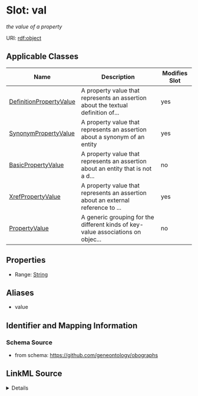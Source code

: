 

# Slot: val


_the value of a property_



URI: [rdf:object](http://www.w3.org/1999/02/22-rdf-syntax-ns#object)



<!-- no inheritance hierarchy -->





## Applicable Classes

| Name | Description | Modifies Slot |
| --- | --- | --- |
| [DefinitionPropertyValue](DefinitionPropertyValue.md) | A property value that represents an assertion about the textual definition of... |  yes  |
| [SynonymPropertyValue](SynonymPropertyValue.md) | A property value that represents an assertion about a synonym of an entity |  yes  |
| [BasicPropertyValue](BasicPropertyValue.md) | A property value that represents an assertion about an entity that is not a d... |  no  |
| [XrefPropertyValue](XrefPropertyValue.md) | A property value that represents an assertion about an external reference to ... |  yes  |
| [PropertyValue](PropertyValue.md) | A generic grouping for the different kinds of key-value associations on objec... |  no  |







## Properties

* Range: [String](String.md)



## Aliases


* value



## Identifier and Mapping Information







### Schema Source


* from schema: https://github.com/geneontology/obographs




## LinkML Source

<details>
```yaml
name: val
description: the value of a property
from_schema: https://github.com/geneontology/obographs
aliases:
- value
rank: 1000
slot_uri: rdf:object
alias: val
domain_of:
- PropertyValue
range: string

```
</details>